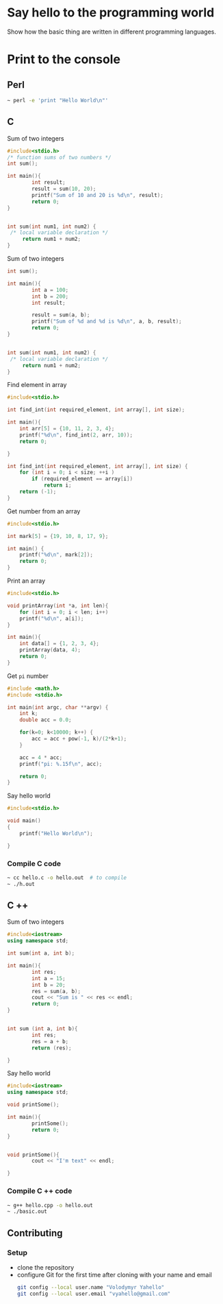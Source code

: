 # Say hello to the programming world
Show how the basic thing are written in different programming languages.

# Print to the console
## Perl
```bash
~ perl -e 'print "Hello World\n"'
```
## C
Sum of two integers
```c
#include<stdio.h>
/* function sums of two numbers */
int sum();

int main(){
        int result;
        result = sum(10, 20);
        printf("Sum of 10 and 20 is %d\n", result);
        return 0;
}


int sum(int num1, int num2) {
 /* local variable declaration */
     return num1 + num2;
}
```
Sum of two integers
```c
int sum();

int main(){
        int a = 100;
        int b = 200;
        int result;

        result = sum(a, b);
        printf("Sum of %d and %d is %d\n", a, b, result);
        return 0;
}


int sum(int num1, int num2) {
 /* local variable declaration */
     return num1 + num2;
}
```
Find element in array
```c
#include<stdio.h>

int find_int(int required_element, int array[], int size);

int main(){
    int arr[5] = {10, 11, 2, 3, 4};
    printf("%d\n", find_int(2, arr, 10));
    return 0;

}

int find_int(int required_element, int array[], int size) {
    for (int i = 0; i < size; ++i )
        if (required_element == array[i])
            return i;
    return (-1);
}
```
Get number from an array
```c
#include<stdio.h>

int mark[5] = {19, 10, 8, 17, 9};

int main() {
    printf("%d\n", mark[2]);
    return 0;
}
```
Print an array
```c
#include<stdio.h>

void printArray(int *a, int len){
    for (int i = 0; i < len; i++)
    printf("%d\n", a[i]);
}

int main(){
    int data[] = {1, 2, 3, 4};
    printArray(data, 4);
    return 0;
}
```
Get `pi` number
```c
#include <math.h>
#include <stdio.h>

int main(int argc, char **argv) {
    int k;
    double acc = 0.0;

    for(k=0; k<10000; k++) {
        acc = acc + pow(-1, k)/(2*k+1);
    }

    acc = 4 * acc;
    printf("pi: %.15f\n", acc);

    return 0;
}
```
Say hello world
```c
#include<stdio.h>

void main()
{
    printf("Hello World\n");

}
```
### Compile C code
```bash
~ cc hello.c -o hello.out  # to compile
~ ./h.out
```
## C ++
Sum of two integers
```cpp
#include<iostream>
using namespace std;

int sum(int a, int b);

int main(){
        int res;
        int a = 15;
        int b = 20;
        res = sum(a, b);
        cout << "Sum is " << res << endl;
        return 0;
}


int sum (int a, int b){
        int res;
        res = a + b;
        return (res);

}
```
Say hello world
```cpp
#include<iostream>
using namespace std;

void printSome();

int main(){
        printSome();
        return 0;
}


void printSome(){
        cout << "I'm text" << endl;

}
```
### Compile C ++ code
```bash
~ g++ hello.cpp -o hello.out
~ ./basic.out
```
## Contributing

### Setup
- clone the repository
- configure Git for the first time after cloning with your name and email
  ```bash
  git config --local user.name "Volodymyr Yahello"
  git config --local user.email "vyahello@gmail.com"
  ```